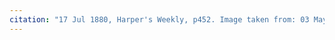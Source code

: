 ```yaml
---
citation: "17 Jul 1880, Harper's Weekly, p452. Image taken from: 03 May 2011, [The Seawanhaka Saga Continues](http://gnlibrarylocalhistory.blogspot.com/2011/05/seawanhaka-saga-continues.html), Local History Notes from the Great Neck Library."
---
```



